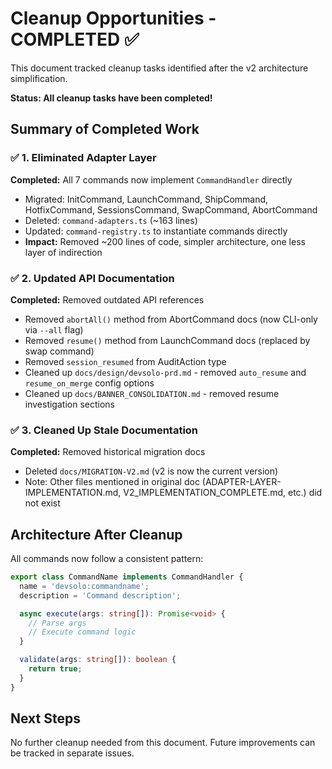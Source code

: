 # Cleanup Opportunities - COMPLETED ✅

This document tracked cleanup tasks identified after the v2 architecture simplification.

**Status: All cleanup tasks have been completed!**

## Summary of Completed Work

### ✅ 1. Eliminated Adapter Layer
**Completed:** All 7 commands now implement `CommandHandler` directly
- Migrated: InitCommand, LaunchCommand, ShipCommand, HotfixCommand, SessionsCommand, SwapCommand, AbortCommand
- Deleted: `command-adapters.ts` (~163 lines)
- Updated: `command-registry.ts` to instantiate commands directly
- **Impact:** Removed ~200 lines of code, simpler architecture, one less layer of indirection

### ✅ 2. Updated API Documentation
**Completed:** Removed outdated API references
- Removed `abortAll()` method from AbortCommand docs (now CLI-only via `--all` flag)
- Removed `resume()` method from LaunchCommand docs (replaced by swap command)
- Removed `session_resumed` from AuditAction type
- Cleaned up `docs/design/devsolo-prd.md` - removed `auto_resume` and `resume_on_merge` config options
- Cleaned up `docs/BANNER_CONSOLIDATION.md` - removed resume investigation sections

### ✅ 3. Cleaned Up Stale Documentation
**Completed:** Removed historical migration docs
- Deleted `docs/MIGRATION-V2.md` (v2 is now the current version)
- Note: Other files mentioned in original doc (ADAPTER-LAYER-IMPLEMENTATION.md, V2_IMPLEMENTATION_COMPLETE.md, etc.) did not exist

## Architecture After Cleanup

All commands now follow a consistent pattern:
```typescript
export class CommandName implements CommandHandler {
  name = 'devsolo:commandname';
  description = 'Command description';

  async execute(args: string[]): Promise<void> {
    // Parse args
    // Execute command logic
  }

  validate(args: string[]): boolean {
    return true;
  }
}
```

## Next Steps

No further cleanup needed from this document. Future improvements can be tracked in separate issues.

